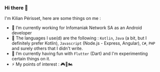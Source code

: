 ### Hi there 👋

I'm Kilian Périsset, here are some things on me : 
- 🔭 I’m currently working for Infomaniak Network SA as an Android developer
- 🎯 The languages I use(d) are the following : `Kotlin`, `Java` (a bit, but I definitely prefer Kotlin), `Javascript` (Node.js - Express, Angular), `C#`, `PHP` and surely others that I didn't write.
- 🧪 I’m currently having fun with `Flutter` (Dart) and I'm experimenting certain things on it.
- ⚡ My points of interest : 🎮🐶🏍
